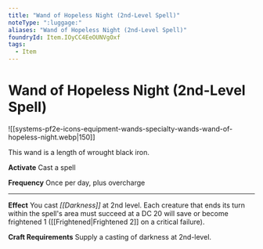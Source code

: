 ```yaml
---
title: "Wand of Hopeless Night (2nd-Level Spell)"
noteType: ":luggage:"
aliases: "Wand of Hopeless Night (2nd-Level Spell)"
foundryId: Item.IOyCC4EeOUNVgOxf
tags:
  - Item
---
```


# Wand of Hopeless Night (2nd-Level Spell)
![[systems-pf2e-icons-equipment-wands-specialty-wands-wand-of-hopeless-night.webp|150]]

This wand is a length of wrought black iron.

**Activate** Cast a spell

**Frequency** Once per day, plus overcharge

* * *

**Effect** You cast _[[Darkness]]_ at 2nd level. Each creature that ends its turn within the spell's area must succeed at a DC 20 will save or become frightened 1 ([[Frightened|Frightened 2]] on a critical failure).

**Craft Requirements** Supply a casting of darkness at 2nd-level.
